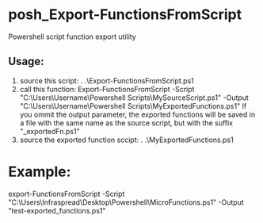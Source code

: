 # posh_Export-FunctionsFromScript
Powershell script function export utility
## Usage: 
1)    source this script:
      . .\Export-FunctionsFromScript.ps1
2)    call this function:
      Export-FunctionsFromScript -Script "C:\Users\Username\Powershell Scripts\MySourceScript.ps1" -Output "C:\Users\Username\Powershell Scripts\MyExportedFunctions.ps1"
      If you ommit the output parameter, the exported functions will be saved in a file with the same name as the source script, but with the suffix "_exportedFn.ps1"
3)    source the exported function sccipt:
      . .\MyExportedFunctions.ps1
      
# Example:
export-FunctionsFromScript -Script "C:\Users\Infraspread\Desktop\Powershell\MicroFunctions.ps1" -Output "test-exported_functions.ps1"
